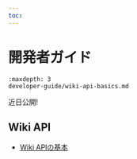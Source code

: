 ```yaml
---
toc:
---
```

# 開発者ガイド

```{toctree}
:maxdepth: 3
developer-guide/wiki-api-basics.md
```

近日公開!

<a name="wiki-apis" />

## Wiki API

* [Wiki APIの基本](./developer-guide/wiki-api-basics.md)
